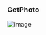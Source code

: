 ### GetPhoto

![image](https://github.com/andriimazurets/GetPhoto/assets/127737896/e0fd2ae6-49a6-4cde-b9b4-34e1ae6d3374)
